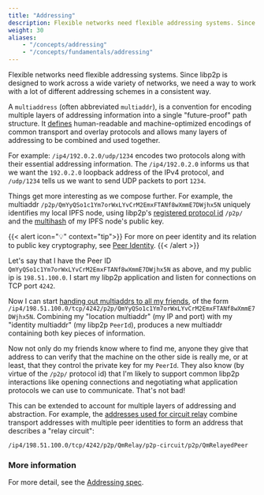 ```yaml
---
title: "Addressing"
description: Flexible networks need flexible addressing systems. Since libp2p is designed to work across a wide variety of networks, we need a way to work with a lot of different addressing schemes in a consistent way.
weight: 30
aliases:
    - "/concepts/addressing"
    - "/concepts/fundamentals/addressing"
---
```


Flexible networks need flexible addressing systems. Since libp2p is designed to work across a wide variety of networks,
we need a way to work with a lot of different addressing schemes in a consistent way.

A `multiaddress` (often abbreviated `multiaddr`), is a convention for encoding multiple layers of addressing information into a single "future-proof" path structure. It [defines](https://github.com/libp2p/specs/blob/master/addressing/README.md) human-readable and machine-optimized encodings of common transport and overlay protocols and allows many layers of addressing to be combined and used together.

For example: `/ip4/192.0.2.0/udp/1234` encodes two protocols along with their essential addressing information. The `/ip4/192.0.2.0` informs us that we want the `192.0.2.0` loopback address of the IPv4 protocol, and `/udp/1234` tells us we want to send UDP packets to port `1234`.

Things get more interesting as we compose further. For example, the multiaddr `/p2p/QmYyQSo1c1Ym7orWxLYvCrM2EmxFTANf8wXmmE7DWjhx5N` uniquely identifies my local IPFS node, using libp2p's [registered protocol id](https://github.com/multiformats/multiaddr/blob/master/protocols.csv) `/p2p/` and the [multihash](/reference/glossary/#multihash) of my IPFS node's public key.

{{< alert icon="💡" context="tip">}}
For more on peer identity and its relation to public key cryptography, see [Peer Identity](/concepts/peers/#peer-id/).
{{< /alert >}}

Let's say that I have the Peer ID `QmYyQSo1c1Ym7orWxLYvCrM2EmxFTANf8wXmmE7DWjhx5N` as above, and my public ip is `198.51.100.0`. I start my libp2p application and listen for connections on TCP port `4242`.

Now I can start [handing out multiaddrs to all my friends](/concepts/peer-routing/), of the form `/ip4/198.51.100.0/tcp/4242/p2p/QmYyQSo1c1Ym7orWxLYvCrM2EmxFTANf8wXmmE7DWjhx5N`. Combining my "location multiaddr" (my IP and port) with my "identity multiaddr" (my libp2p `PeerId`), produces a new multiaddr containing both key pieces of information.

Now not only do my friends know where to find me, anyone they give that address to can verify that the machine on the other side is really me, or at least, that they control the private key for my `PeerId`. They also know (by virtue of the `/p2p/` protocol id) that I'm likely to support common libp2p interactions like opening connections and negotiating what application protocols we can use to communicate. That's not bad!

This can be extended to account for multiple layers of addressing and abstraction. For example, the [addresses used for circuit relay](/concepts/circuit-relay/#relay-addresses) combine transport addresses with multiple peer identities to form an address that describes a "relay circuit":

```shell
/ip4/198.51.100.0/tcp/4242/p2p/QmRelay/p2p-circuit/p2p/QmRelayedPeer
```

### More information

For more detail, see the [Addressing spec](https://github.com/libp2p/specs/blob/master/addressing/README.md).
